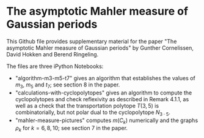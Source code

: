 # The asymptotic Mahler measure of Gaussian periods

This Github file provides supplementary material for the paper "The asymptotic Mahler measure of Gaussian periods" by Gunther Cornelissen, David Hokken and Berend Ringeling.

The files are three iPython Notebooks:
- "algorithm-m3-m5-t7" gives an algorithm that establishes the values of $m_3$, $m_5$ and $t_7$; see section 8 in the paper.
- "calculations-with-cyclopolytopes" gives an algorithm to compute the cyclopolytopes and check reflexivity as described in Remark 4.1.1, as well as a check that the transportation polytope $T(3,5)$ is combinatorially, but not polar dual to the cyclopolytope $N_{3 \cdot 5}$. 
- "mahler-measure-pictures" computes $m(C_k)$ numerically and the graphs $\rho_k$ for $k=6,8,10$; see section 7 in the paper.

